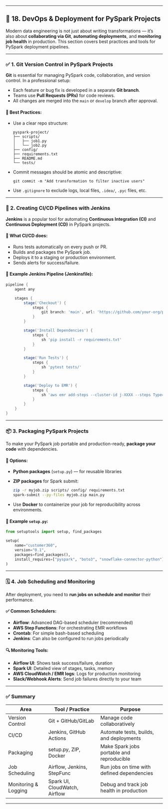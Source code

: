 
---

## 🧰 18. DevOps & Deployment for PySpark Projects

Modern data engineering is not just about writing transformations — it’s also about **collaborating via Git**, **automating deployments**, and **monitoring job health** in production. This section covers best practices and tools for PySpark deployment pipelines.

---

### ✅ 1. Git Version Control in PySpark Projects

**Git** is essential for managing PySpark code, collaboration, and version control. In a professional setup:

* Each feature or bug fix is developed in a separate **Git branch**.
* Teams use **Pull Requests (PRs)** for code reviews.
* All changes are merged into the `main` or `develop` branch after approval.

#### 🔸 Best Practices:

* Use a clear repo structure:

  ```
  pyspark-project/
  ├── scripts/
  │   ├── job1.py
  │   └── job2.py
  ├── config/
  ├── requirements.txt
  ├── README.md
  └── tests/
  ```
* Commit messages should be atomic and descriptive:

  ```
  git commit -m "Add transformation to filter inactive users"
  ```
* Use `.gitignore` to exclude logs, local files, `.idea/`, `.pyc` files, etc.

---

### 🔄 2. Creating CI/CD Pipelines with Jenkins

**Jenkins** is a popular tool for automating **Continuous Integration (CI)** and **Continuous Deployment (CD)** in PySpark projects.

#### 🔹 What CI/CD does:

* Runs tests automatically on every push or PR.
* Builds and packages the PySpark job.
* Deploys it to a staging or production environment.
* Sends alerts for success/failure.

#### 🔸 Example Jenkins Pipeline (Jenkinsfile):

```groovy
pipeline {
    agent any

    stages {
        stage('Checkout') {
            steps {
                git branch: 'main', url: 'https://github.com/your-org/pyspark-project'
            }
        }

        stage('Install Dependencies') {
            steps {
                sh 'pip install -r requirements.txt'
            }
        }

        stage('Run Tests') {
            steps {
                sh 'pytest tests/'
            }
        }

        stage('Deploy to EMR') {
            steps {
                sh 'aws emr add-steps --cluster-id j-XXXX --steps Type=Spark,Name="Run PySpark",Args=[spark-submit,s3://bucket/scripts/main.py]'
            }
        }
    }
}
```

---

### 📦 3. Packaging PySpark Projects

To make your PySpark job portable and production-ready, **package your code** with dependencies.

#### 🔹 Options:

* **Python packages** (`setup.py`) — for reusable libraries

* **ZIP packages** for Spark submit:

  ```bash
  zip -r myjob.zip scripts/ config/ requirements.txt
  spark-submit --py-files myjob.zip main.py
  ```

* Use **Docker** to containerize your job for reproducibility across environments.

#### 🔸 Example `setup.py`:

```python
from setuptools import setup, find_packages

setup(
    name="customer360",
    version="0.1",
    packages=find_packages(),
    install_requires=["pyspark", "boto3", "snowflake-connector-python"]
)
```

---

### 🗓️ 4. Job Scheduling and Monitoring

After deployment, you need to **run jobs on schedule and monitor** their performance.

#### ✅ Common Schedulers:

* **Airflow**: Advanced DAG-based scheduler (recommended)
* **AWS Step Functions**: For orchestrating EMR workflows
* **Crontab**: For simple bash-based scheduling
* **Jenkins**: Can also be configured to run jobs periodically

#### 🔍 Monitoring Tools:

* **Airflow UI**: Shows task success/failure, duration
* **Spark UI**: Detailed view of stages, tasks, memory
* **AWS CloudWatch / EMR logs**: Logs for production monitoring
* **Slack/Webhook Alerts**: Send job failures directly to your team

---

### ✅ Summary

| Area                 | Tool / Practice               | Purpose                                    |
| -------------------- | ----------------------------- | ------------------------------------------ |
| Version Control      | Git + GitHub/GitLab           | Manage code collaboratively                |
| CI/CD                | Jenkins, GitHub Actions       | Automate tests, builds, and deployments    |
| Packaging            | setup.py, ZIP, Docker         | Make Spark jobs portable and reproducible  |
| Job Scheduling       | Airflow, Jenkins, StepFunc    | Run jobs on time with defined dependencies |
| Monitoring & Logging | Spark UI, CloudWatch, Airflow | Debug and track job health in production   |

---

